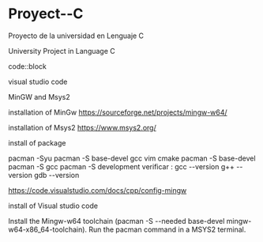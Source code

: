 # Proyect--C
Proyecto de la universidad  en Lenguaje C


University Project in Language C

code::block 

visual studio code

MinGW  and Msys2

installation of MinGw
https://sourceforge.net/projects/mingw-w64/

installation of Msys2
https://www.msys2.org/

install of package

pacman -Syu
pacman -S base-devel gcc vim cmake
pacman -S base-devel
pacman -S gcc
pacman -S development
verificar : 
gcc --version
g++ --version
gdb --version

https://code.visualstudio.com/docs/cpp/config-mingw

install of Visual studio code

Install the Mingw-w64 toolchain (pacman -S --needed base-devel mingw-w64-x86_64-toolchain). Run the pacman command in a MSYS2 terminal.
